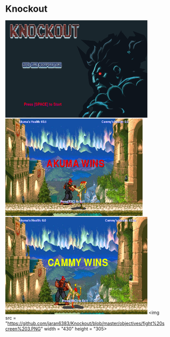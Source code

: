 # Knockout
<img src = "https://github.com/jaran6383/Knockout/blob/master/objectives/start%20screen.PNG" width = "445" height = "305">     <img src = "https://github.com/jaran6383/Knockout/blob/master/objectives/akuma%20wins%20screen.PNG" width = "430" height = "305">
<img src = "https://github.com/jaran6383/Knockout/blob/master/objectives/cammy%20wins%20screen.PNG" width = "445" height = "305">  <img src = "https://github.com/jaran6383/Knockout/blob/master/objectives/fight%20screen%203.PNG" width = "430" height = "305> 

